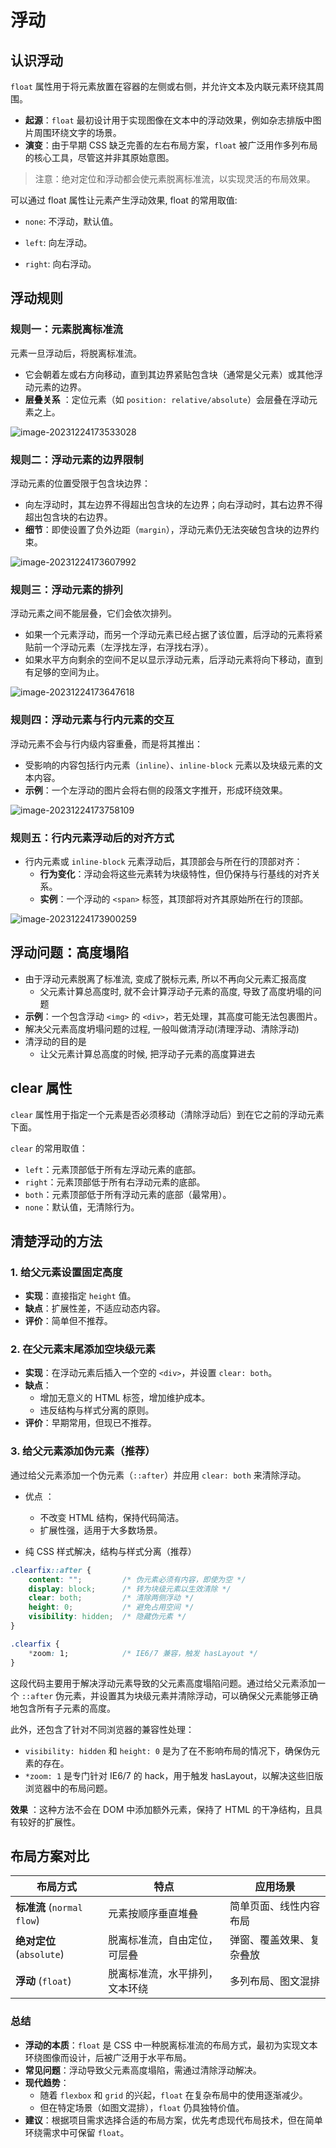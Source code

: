 # 浮动

## 认识浮动

`float` 属性用于将元素放置在容器的左侧或右侧，并允许文本及内联元素环绕其周围。

- **起源**：`float` 最初设计用于实现图像在文本中的浮动效果，例如杂志排版中图片周围环绕文字的场景。
- **演变**：由于早期 CSS 缺乏完善的左右布局方案，`float` 被广泛用作多列布局的核心工具，尽管这并非其原始意图。

> 注意：绝对定位和浮动都会使元素脱离标准流，以实现灵活的布局效果。

可以通过 float 属性让元素产生浮动效果, float 的常用取值:

- `none`: 不浮动，默认值。

- `left`: 向左浮动。
- `right`: 向右浮动。

## 浮动规则

### 规则一：元素脱离标准流

 元素一旦浮动后，将脱离标准流。 

- 它会朝着左或右方向移动，直到其边界紧贴包含块（通常是父元素）或其他浮动元素的边界。
- **层叠关系** ：定位元素（如 `position: relative/absolute`）会层叠在浮动元素之上。

![image-20231224173533028](./assets/image-20231224173533028.png)

### 规则二：浮动元素的边界限制

浮动元素的位置受限于包含块边界：

- 向左浮动时，其左边界不得超出包含块的左边界；向右浮动时，其右边界不得超出包含块的右边界。
- **细节**：即使设置了负外边距（`margin`），浮动元素仍无法突破包含块的边界约束。

![image-20231224173607992](./assets/image-20231224173607992.png)

### 规则三：浮动元素的排列

浮动元素之间不能层叠，它们会依次排列。

- 如果一个元素浮动，而另一个浮动元素已经占据了该位置，后浮动的元素将紧贴前一个浮动元素（左浮找左浮，右浮找右浮）。
- 如果水平方向剩余的空间不足以显示浮动元素，后浮动元素将向下移动，直到有足够的空间为止。

![image-20231224173647618](./assets/image-20231224173647618.png)

### 规则四：浮动元素与行内元素的交互

浮动元素不会与行内级内容重叠，而是将其推出：

- 受影响的内容包括行内元素（`inline`）、`inline-block` 元素以及块级元素的文本内容。
- **示例**：一个左浮动的图片会将右侧的段落文字推开，形成环绕效果。

![image-20231224173758109](./assets/image-20231224173758109.png)

### 规则五：行内元素浮动后的对齐方式

- 行内元素或 `inline-block` 元素浮动后，其顶部会与所在行的顶部对齐：
  - **行为变化**：浮动会将这些元素转为块级特性，但仍保持与行基线的对齐关系。
  - **实例**：一个浮动的 `<span>` 标签，其顶部将对齐其原始所在行的顶部。

![image-20231224173900259](./assets/image-20231224173900259.png)

## 浮动问题：高度塌陷

- 由于浮动元素脱离了标准流, 变成了脱标元素, 所以不再向父元素汇报高度
  - 父元素计算总高度时, 就不会计算浮动子元素的高度, 导致了高度坍塌的问题
- **示例**：一个包含浮动 `<img>` 的 `<div>`，若无处理，其高度可能无法包裹图片。
- 解决父元素高度坍塌问题的过程, 一般叫做清浮动(清理浮动、清除浮动)
- 清浮动的目的是
  - 让父元素计算总高度的时候, 把浮动子元素的高度算进去

## clear 属性

 `clear` 属性用于指定一个元素是否必须移动（清除浮动后）到在它之前的浮动元素下面。

`clear` 的常用取值： 

- `left`：元素顶部低于所有左浮动元素的底部。
- `right`：元素顶部低于所有右浮动元素的底部。
- `both`：元素顶部低于所有浮动元素的底部（最常用）。
- `none`：默认值，无清除行为。

## 清楚浮动的方法

### 1. 给父元素设置固定高度 

- **实现**：直接指定 `height` 值。
- **缺点**：扩展性差，不适应动态内容。
- **评价**：简单但不推荐。

### 2. 在父元素末尾添加空块级元素

- **实现**：在浮动元素后插入一个空的 `<div>`，并设置 `clear: both`。
- **缺点**：
  - 增加无意义的 HTML 标签，增加维护成本。
  - 违反结构与样式分离的原则。
- **评价**：早期常用，但现已不推荐。

### 3. 给父元素添加伪元素（推荐） 

通过给父元素添加一个伪元素（`::after`）并应用 `clear: both` 来清除浮动。   

- 优点 ：  
  - 不改变 HTML 结构，保持代码简洁。
  - 扩展性强，适用于大多数场景。

- 纯 CSS 样式解决，结构与样式分离（推荐）

```css
.clearfix::after {
    content: "";         /* 伪元素必须有内容，即使为空 */
    display: block;      /* 转为块级元素以生效清除 */
    clear: both;         /* 清除两侧浮动 */
    height: 0;           /* 避免占用空间 */
    visibility: hidden;  /* 隐藏伪元素 */
}

.clearfix {
    *zoom: 1;            /* IE6/7 兼容，触发 hasLayout */
}
```

这段代码主要用于解决浮动元素导致的父元素高度塌陷问题。通过给父元素添加一个 `::after` 伪元素，并设置其为块级元素并清除浮动，可以确保父元素能够正确地包含所有子元素的高度。

此外，还包含了针对不同浏览器的兼容性处理：
- `visibility: hidden` 和 `height: 0` 是为了在不影响布局的情况下，确保伪元素的存在。
- `*zoom: 1` 是专门针对 IE6/7 的 hack，用于触发 hasLayout，以解决这些旧版浏览器中的布局问题。

**效果** ：这种方法不会在 DOM 中添加额外元素，保持了 HTML 的干净结构，且具有较好的扩展性。

## 布局方案对比

| 布局方式                   | 特点                           | 应用场景                 |
| -------------------------- | ------------------------------ | ------------------------ |
| **标准流** (`normal flow`) | 元素按顺序垂直堆叠             | 简单页面、线性内容布局   |
| **绝对定位** (`absolute`)  | 脱离标准流，自由定位，可层叠   | 弹窗、覆盖效果、复杂叠放 |
| **浮动** (`float`)         | 脱离标准流，水平排列，文本环绕 | 多列布局、图文混排       |

### 总结

- **浮动的本质**：`float` 是 CSS 中一种脱离标准流的布局方式，最初为实现文本环绕图像而设计，后被广泛用于水平布局。
- **常见问题**：浮动导致父元素高度塌陷，需通过清除浮动解决。
- **现代趋势**：
  - 随着 `flexbox` 和 `grid` 的兴起，`float` 在复杂布局中的使用逐渐减少。
  - 但在特定场景（如图文混排），`float` 仍具独特价值。
- **建议**：根据项目需求选择合适的布局方案，优先考虑现代布局技术，但在简单环绕需求中可保留 `float`。
